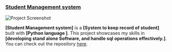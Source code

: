 ### [Student Management system](project_2_link)

![Project Screenshot]([https://res.cloudinary.com/dcxluplnr/image/upload/v1732580861/Screenshot_student_management_system_wevf9e.png])

**[Student Management system]** is a **[System to keep record of student]** built with **[Python language ]**. This project showcases my skills in 
**[developing stand alone Software, and handle sql operations effectively.]**. You can check out the repository [here](_repository_link).
